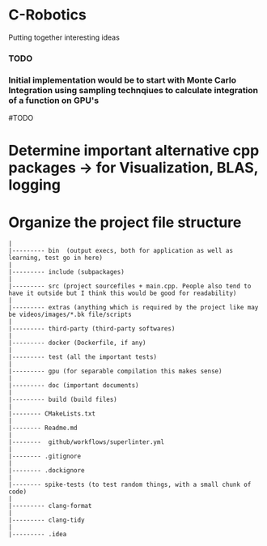# C-Robotics
Putting together interesting ideas
### TODO
### Initial implementation would be to start with Monte Carlo Integration using sampling technqiues to calculate integration of a function on GPU's 



#TODO
# Determine important alternative cpp packages -> for Visualization, BLAS, logging
# Organize the project file structure  
    |
    |--------- bin  (output execs, both for application as well as learning, test go in here)
    |
    |--------- include (subpackages) 
    |
    |--------- src (project sourcefiles + main.cpp. People also tend to have it outside but I think this would be good for readability)
    |
    |--------- extras (anything which is required by the project like may be videos/images/*.bk file/scripts
    |
    |--------- third-party (third-party softwares)
    |
    |--------- docker (Dockerfile, if any)
    |
    |--------- test (all the important tests)
    |
    |--------- gpu (for separable compilation this makes sense)
    |
    |--------- doc (important documents)
    |
    |--------- build (build files)
    |
    |-------- CMakeLists.txt 
    |
    |-------- Readme.md
    |
    |--------  github/workflows/superlinter.yml
    |
    |-------- .gitignore
    |
    |-------- .dockignore
    |
    |-------- spike-tests (to test random things, with a small chunk of code) 
    |
    |--------- clang-format
    |
    |--------- clang-tidy
    |
    |--------- .idea
    
    
    
    
    
    
    
    
    
    
    
    
    
    
    
    
    
    
    
    
    
    
    
